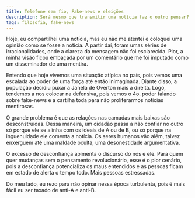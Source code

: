 ```yaml
---
title: Telefone sem fio, Fake-news e eleições
description: Será mesmo que transmitir uma notícia faz o outro pensar?
tags: filosofia, fake-news
---
```


Hoje, eu compartilhei uma notícia, mas eu não me atentei e coloquei uma
opinião como se fosse a notícia. A partir daí, foram umas séries de
irracionalidades, onde a clareza da mensagem não foi esclarecida. Pior,
a minha visão ficou embaçada por um comentário que me foi imputado como
um disseminador de uma mentira.

Entendo que hoje vivemos uma situação atípica no país, pois vemos uma
escalada ao poder de uma força até então inimaginada. Diante disso,
a população decidiu puxar a Janela de Overton mais a direita. Logo,
tendemos a nos colocar na defensiva, pois vemos o 4o. poder falando
sobre fake-news e a cartilha toda para não proliferarmos notícias
mentirosas. 

O grande problema é que as relações nas camadas mais baixas são
desconstruídas. Dessa maneira, um cidadão passa a não confiar no outro
só porque ele se alinha com os ideais de A ou de B, ou só porque na
inguenuidade ele comenta a notícia. Os seres humanos vão além, talvez
enxerguem até uma maldade oculta, uma desonestidade argumentativa.

O excesso de desconfiança apimenta o discurso do nós e ele. Para quem
quer mudanças sem o pensamento revolucionário, esse é o pior cenário,
pois a desconfiança potencializa os maus entendidos e as pessoas ficam
em estado de alerta o tempo todo. Mais pessoas estressadas.

Do meu lado, eu rezo para não opinar nessa época turbulenta, pois
é mais fácil eu ser taxado de anti-A e anti-B. 

